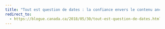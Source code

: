 ```yaml
---
title: "Tout est question de dates : la confiance envers le contenu ancien sur Canada.ca"
redirect_to:
  - https://blogue.canada.ca/2018/05/30/tout-est-question-de-dates.html
---
```

